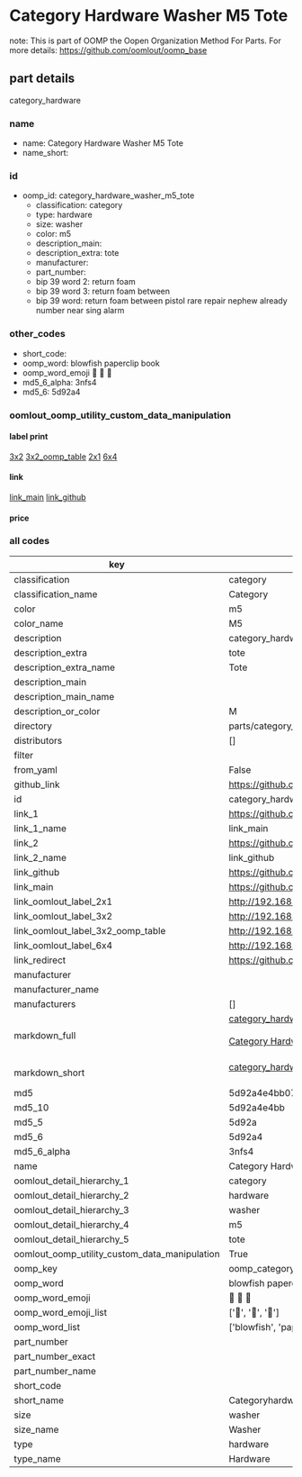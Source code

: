 # Category Hardware Washer M5 Tote  

note: This is part of OOMP the Oopen Organization Method For Parts. For more details: https://github.com/oomlout/oomp_base

##  part details
  



category_hardware



### name
* name: Category Hardware Washer M5 Tote
* name_short: 
### id
* oomp_id: category_hardware_washer_m5_tote
  * classification: category
  * type: hardware
  * size: washer
  * color: m5
  * description_main: 
  * description_extra: tote
  * manufacturer: 
  * part_number: 
  * bip 39 word 2: return foam
  * bip 39 word 3: return foam between
  * bip 39 word: return foam between pistol rare repair nephew already number near sing alarm

### other_codes
* short_code: 
* oomp_word: blowfish paperclip book
* oomp_word_emoji :blowfish: :paperclip: :book:
* md5_6_alpha: 3nfs4
* md5_6: 5d92a4






### oomlout_oomp_utility_custom_data_manipulation
#### label print
[3x2](http://192.168.1.245:1112/?label=oomp%203nfs4)
[3x2_oomp_table](http://192.168.1.108:1112/?label=oomp%203nfs4)
[2x1](http://192.168.1.242:1112/?label=oomp%203nfs4)
[6x4](http://192.168.1.55:1112/?label=oomp%203nfs4)    

#### link

[link_main](https://github.com/oomlout/oomlout_oomp_version_1_messy/tree/main/parts/category_hardware_washer_m5_tote) [link_github](https://github.com/oomlout/oomlout_oomp_version_1_messy/tree/main/parts/category_hardware_washer_m5_tote)                             

#### price







### all codes 
| key | value |  
| --- | --- |  
| classification | category |  
| classification_name | Category |  
| color | m5 |  
| color_name | M5 |  
| description | category_hardware |  
| description_extra | tote |  
| description_extra_name | Tote |  
| description_main |  |  
| description_main_name |  |  
| description_or_color | M  |  
| directory | parts/category_hardware_washer_m5_tote |  
| distributors | [] |  
| filter |  |  
| from_yaml | False |  
| github_link | https://github.com/oomlout/oomlout_oomp_part_src/tree/main/parts/category_hardware_washer_m5_tote |  
| id | category_hardware_washer_m5_tote |  
| link_1 | https://github.com/oomlout/oomlout_oomp_version_1_messy/tree/main/parts/category_hardware_washer_m5_tote |  
| link_1_name | link_main |  
| link_2 | https://github.com/oomlout/oomlout_oomp_version_1_messy/tree/main/parts/category_hardware_washer_m5_tote |  
| link_2_name | link_github |  
| link_github | https://github.com/oomlout/oomlout_oomp_version_1_messy/tree/main/parts/category_hardware_washer_m5_tote |  
| link_main | https://github.com/oomlout/oomlout_oomp_version_1_messy/tree/main/parts/category_hardware_washer_m5_tote |  
| link_oomlout_label_2x1 | http://192.168.1.242:1112/?label=oomp%203nfs4 |  
| link_oomlout_label_3x2 | http://192.168.1.245:1112/?label=oomp%203nfs4 |  
| link_oomlout_label_3x2_oomp_table | http://192.168.1.108:1112/?label=oomp%203nfs4 |  
| link_oomlout_label_6x4 | http://192.168.1.55:1112/?label=oomp%203nfs4 |  
| link_redirect | https://github.com/oomlout/oomlout_oomp_version_1_messy/tree/main/parts/category_hardware_washer_m5_tote |  
| manufacturer |  |  
| manufacturer_name |  |  
| manufacturers | [] |  
| markdown_full | [category_hardware_washer_m5_tote](none)<br>[](none)<br>[Category Hardware Washer M5 Tote](none)<br><br> |  
| markdown_short | [category_hardware_washer_m5_tote](none)<br><br> |  
| md5 | 5d92a4e4bb07328ada590a562b5685c1 |  
| md5_10 | 5d92a4e4bb |  
| md5_5 | 5d92a |  
| md5_6 | 5d92a4 |  
| md5_6_alpha | 3nfs4 |  
| name | Category Hardware Washer M5 Tote |  
| oomlout_detail_hierarchy_1 | category |  
| oomlout_detail_hierarchy_2 | hardware |  
| oomlout_detail_hierarchy_3 | washer |  
| oomlout_detail_hierarchy_4 | m5 |  
| oomlout_detail_hierarchy_5 | tote |  
| oomlout_oomp_utility_custom_data_manipulation | True |  
| oomp_key | oomp_category_hardware_washer_m5_tote |  
| oomp_word | blowfish paperclip book |  
| oomp_word_emoji | :blowfish: :paperclip: :book: |  
| oomp_word_emoji_list | [':blowfish:', ':paperclip:', ':book:'] |  
| oomp_word_list | ['blowfish', 'paperclip', 'book'] |  
| part_number |  |  
| part_number_exact |  |  
| part_number_name |  |  
| short_code |  |  
| short_name | Categoryhardware |  
| size | washer |  
| size_name | Washer |  
| type | hardware |  
| type_name | Hardware |  

